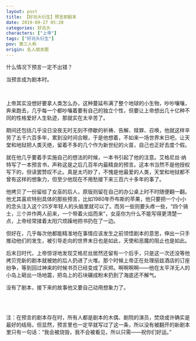 ```yaml
---
layout: post
title: 【好兆头衍生】预言即剧本
date: 2019-09-27 05:20
categories: 好兆头
characters: ["上帝"]
tags: ["好兆头衍生"]
pov: 第三人称
origin: 名人朋友圈
---
```


什么情况下预言一定不出错？

当预言成为剧本时。

<br>

上帝其实没想好要拿人类怎么办，这种蔓延布满了整个地球的小生物，吵吵嚷嚷，奔来跑去，几乎每一个都吵嚷着要有自己的独立个性，但要让上帝想出几十亿种不同的性格爱好人生轨迹，那就实在太辛苦了。

期间还包括几乎没日没夜无时无刻不停歇的祈祷、告解、赎罪、召唤，他就这样辛劳了五千六百多年，累到没时间合眼，于是他想着，不如来一场世界末日吧，让天堂和地狱把人类灭绝，留着不多的几个作为新世纪的火苗，自己也正好去度个假。

就在他几乎要着手实施自己的想法的时候，一本书引起了他的注意。艾格尼丝·纳特写了一本预言书，声称这是之后几百年内最精良的预言。这本书当然不是他授权写下的，但读罢赞叹不止。真是太巧妙了，不愧是他最爱的人类，天堂和地狱都不曾有这样的想象力，但至少他现在不用愁接下来三百六十多年的事了。

他拷贝了一份留给了女巫的后人，原版则留在自己的办公桌上时不时随便翻一翻。他尤其喜欢特别具体的那些预言，比如1980年乔布斯的苹果，他只要把一个小小的念头注入这个25岁年轻人的头脑里就可以了。而另一些则要头疼一些，“四个骑士，三个并作两人前来，一个带着火焰而来”，女巫你为什么不能写得更清楚一点，上帝经常揉着太阳穴烦躁地把书扔在了一边。

但好在，几乎每次他都能精准地在事情应该发生之前领悟剧本的意思，伸出一只手推动他们的发生，被引导走向的世界末日也是如此，天使和恶魔的阻止也是如此。

后末日时代，上帝惊讶地发现艾格尼丝居然还留有一个后手，只是这一次还没等他拷贝完新的剧本就被她的后人扔进了火堆。那个时候上帝正在处理丽兹酒店的订座纷争，等到回过神来的时候书页已经变成了灰烬。啊啊啊啊——他在太平洋无人的小岛上砸出一场地震，把岛上的石块碾成粉末扔到了海底还不解气。

没有了剧本，接下来的故事他又要自己动用想象力了。

<br><br>

注：在预言的剧本存在时，所有人都是剧本的木偶、剧院的演员，焚烧或许确实是最好的结局，但显然，预言里也一定早就写过了这一条，所以没有被翻开的新剧本里只有一句话：“我会被烧毁，我不会被看见，所以只需——祝你们好运。”
